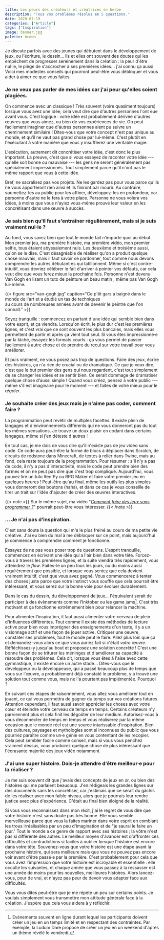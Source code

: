 ```yaml
---
title: Les peurs des créateurs et créatrices en herbe
description: "Tous vos problèmes résolus en 5 questions."
date: 2020-07-19
categories: ["Article"]
tags: ["Inspiration"]
image: banner.jpg
palette: brown
---
```


Je discute parfois avec des jeunes qui débutent dans le développement de jeux, ou l'écriture, le dessin... Ils et elles ont souvent des doutes qui les empêchent de progresser sereinement dans la création : la peur d'être nul·le, le piège de s'accrocher à ses premières idées... j'ai connu ça aussi. Voici mes modestes conseils qui pourront peut-être vous débloquer et vous aider à aimer ce que vous faites.

<!--more-->

### Je ne veux pas parler de mes idées car j'ai peur qu'elles soient plagiées.

On commence avec un classique ! Très souvent (voire quasiment toujours) lorsque vous avez une idée, cela veut dire que d'autres personnes l'ont eue avant vous. C'est logique : votre idée est probablement dérivée d'autres œuvres que vous aimez, ou bien de vos expériences de vie. On peut facilement imaginer que d'autres personnes aient pu suivre un cheminement similaire ! Dites-vous que votre concept n'est pas unique au monde, et qu'il ne vaut pas grand chose par lui-même. C'est plutôt en l'exécutant à votre manière que vous y insufflerez une véritable magie.

L'exécution, autrement dit concrétiser votre idée, c'est donc le plus important. La preuve, c'est que si vous essayez de raconter votre idée --- qu'elle soit bonne ou mauvaise --- les gens ne seront généralement pas spécialement impressionnés. Tout simplement parce qu'il n'ont pas le même rapport que vous à cette idée.

Bref, ne sacralisez pas vos projets. Ne les gardez pas pour vous parce qu'ils ne vous apporteront rien ainsi et ils finiront par mourir. Au contraire, soumettez-les au public pour les affiner, développez-les en profondeur, car personne d'autre ne le fera à votre place. Personne ne vous volera vos idées, à moins que vous n'ayiez vous-même prouvé leur valeur en les concrétisant dans une œuvre à succès.

### Je sais bien qu'il faut s'entraîner régulièrement, mais si je suis vraiment nul·le ?

Au fond, vous savez bien que tout le monde fait n'importe quoi au début. Mon premier jeu, ma première histoire, ma première vidéo, mon premier selfie, tous étaient abyssalement nuls. Les deuxième et troisième aussi, qu'on se le dise. C'est désagréable de réaliser qu'on a produit quelque chose mauvais, mais il faut savoir se pardonner, tout comme nous devons comprendre les autres débutant·es qui tatillonnent. Même si c'est contre-intuitif, vous devriez célébrer le fait d'arriver à pointer vos défauts, car cela veut dire que vous ferez mieux la prochaine fois. Personne n'est devenu Van Gogh en lisant un tuto de peinture un beau matin ; même pas Van Gogh lui-même.

{{< figure src="van-gogh.jpg" caption="Ce p'tit gars a baigné dans le monde de l'art et a étudié un tas de techniques<br>au cours de nombreuses années avant de devenir le peintre que l'on connaît." >}}

Soyez tranquille : commencez en partant d'une idée qui semble bien dans votre esprit, et ça viendra. Lorsqu'on écrit, le plus dur c'est les premières lignes, et c'est vrai que ce sont souvent les plus bancales, mais elles vous permettent de partir et après ça vient tout seul. Si vous êtes impressionné·e par la tâche, essayez les formats courts : ça vous permet de passer facilement à autre chose et de prendre du recul sur votre travail pour vous améliorer.

Et puis vraiment, ne vous posez pas trop de questions. Faire des jeux, écrire des histoires, ça n'a rien de crucial ou de dramatique. Ce que je veux dire, c'est que le but premier des gens qui nous regardent, c'est tout simplement de se changer les idées et se sentir bien. Ce serait dommage de dramatiser quelque chose d'aussi simple ! Quand vous créez, pensez à votre public --- même s'il est imaginaire pour le moment --- et faites de votre mieux pour le _régaler_.

### Je souhaite créer des jeux mais je n'aime pas coder, comment faire ?

La programmation peut revêtir de multiples facettes. Il existe plein de langages et d'environnements différents qui ne vous donneront pas du tout les mêmes sensations. Je trouve un doux plaisir en codant dans certains langages, même si j'en déteste d'autres !

En tout cas, je me dois de vous dire qu'il n'existe pas de jeu vidéo sans code. Ce code aura peut-être la forme de blocs à déplacer dans Scratch, de circuits de redstone dans Minecraft, de textes à relier dans Twine, mais au fond, cela reste toujours de la programmation. Pour résumer : s'il n'y a pas de code, il n'y a pas d'interactivité, mais le code peut prendre bien des formes et on ne peut pas dire que c'est trop compliqué. Aujourd'hui, vous pouvez lire un tuto Ren'Py ou RPG Maker et faire votre premier jeu en quelques heures ! Peut-être qu'au final, même les outils les plus simples vous donneront des boutons (haha), et dans ce cas je vous conseille de tirer un trait sur l'idée d'ajouter de créer des œuvres interactives.

{{< note >}}
Sur le même sujet, ma vidéo "_[Comment faire des jeux sans programmer ?](https://www.youtube.com/watch?v=AAp3cNlJxCw)_" pourrait peut-être vous intéresser.
{{< /note >}}

### ... Je n'ai pas d'inspiration.

C'est sans doute la question qui m'a le plus freiné au cours de ma petite vie créative. J'ai eu bien du mal à me débloquer sur ce point, mais aujourd'hui je commence à comprendre comment je fonctionne.

Essayez de ne pas vous poser trop de questions. L'esprit tranquille, commencez en écrivant une idée qui a l'air bien dans votre tête. Forcez-vous à travers les premières lignes, et la suite viendra très rapidement, vous atteindrez le _flow_. Faites-le un peu tous les jours, ou du moins aussi régulièrement que possible, et lorsque vous sentez que cela devient vraiment intuitif, c'est que vous avez gagné. Vous commencerez à tenter des choses juste parce que votre instinct vous souffle que cela pourrait être intéressant, et vous serez sur la bonne voie pour évoluer durablement.

Dans le cas du dessin, du développement de jeux... l'équivalent serait de participer à des évènements comme l'Inktober ou les game jams[^jam]. C'est très motivant et ça fonctionne extrêmement bien pour relancer la machine.

[^jam]: Evènements souvent en ligne durant lequel les participants doivent créer un jeu en un temps limité et en respectant des contraintes. Par exemple, la Ludum Dare propose de créer un jeu en un weekend d'après un thème révélé le vendredi.

Pour alimenter l'inspiration, il faut aussi alimenter votre cerveau de plein d'influences différentes. Tout comme il existe des méthodes de lecture active pour bien vous imprégner des enseignements d'un texte, il y a un visionnage actif et une façon de jouer active. Critiquer une oeuvre, constater ses problèmes, tout le monde peut le faire. Allez plus loin que ça et demandez-vous alors ce que vous auriez fait si c'était _votre_ œuvre. Réfléchissez-y jusqu'au bout et proposez une solution concrète ! C'est une bonne façon de se triturer les méninges et d'améliorer sa capacité à résoudre des problèmes. Cela dit, lorsque vous êtes à l'aise avec cette gymnastique, il existe encore un autre stade... Dites-vous que le développeur ou la développeuse, qui a passé beaucoup plus de temps que vous sur l'œuvre, a probablement déjà constaté le problème, y a trouvé une solution tout comme vous, mais ne l'a pourtant pas implémentée. Pourquoi ?

En suivant ces étapes de raisonnement, vous allez vous améliorer tout en jouant, ce qui vous permettra de gagner du temps sur vos créations futures. Attention cependant, il faut aussi savoir apprécier les choses avec votre cœur et éteindre votre cerveau de temps en temps. Certains créateurs n'y parviennent plus et cela finit les dégoûter de leur medium. Autorisez-vous à vous déconnecter de temps en temps et vous réaliserez par la même occasion que le monde réel est une source intarissable d'inspiration. Bien des cultures, paysages et mythologies sont si inconnues du public que vous pourriez paraître comme un·e génie en vous contentant de les recopier. Cela peut sembler facile comme conseil, mais si vous vous penchez vraiment dessus, vous produirez quelque chose de plus intéressant que l'écrasante majorité des jeux vidéo notamment.

### J'ai une super histoire. Dois-je attendre d'être meilleur·e pour la réaliser ?

Je me suis souvent dit que j'avais des concepts de jeux en or, ou bien des histoires qui me parlaient beaucoup. J'en rédigeais les grandes lignes sur des documents sans les concrétiser, car j'estimais que ce serait du gâchis de les réaliser avec mon faible niveau, alors que je pourrais leur rendre justice avec plus d'expérience. C'était au final bien éloigné de la réalité.

Si vous vous reconnaissez dans mon récit, j'ai le regret de vous dire que votre histoire n'est sans doute pas très bonne. Elle vous semble merveilleuse parce que vous la faites mariner dans votre esprit en comblant les trous irréalisables par un peu d'imagination et de "je saurai le faire un jour." Tout le monde a ce genre de rapport avec ses histoires ; la vôtre n'est pas si différente des autres. Le meilleur moyen d'avancer est d'affronter ces difficultés et contradictions si faciles à oublier lorsque l'histoire est encore dans votre tête. Souvenez-vous que votre histoire est une étape avant la prochaine histoire, qui sera meilleure mais que vous ne pouvez pas encore voir avant d'être passé·e par la première. C'est probablement pour cela que vous avez l'impression que votre histoire est incroyable et essentielle : elle occulte les suivantes, et chaque année que vous passez à la ressasser est une année de moins pour les nouvelles, meilleures histoires. Alors lancez-vous, pour de vrai, et n'ayez pas peur de devoir vous adapter face aux difficultés.

Vous vous dites peut-être que je me répète un peu sur certains points. Je voulais simplement vous transmettre mon attitude générale face à la création. J'espère que cela vous aidera à y réfléchir.
